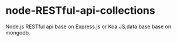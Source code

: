 # node-RESTful-api-collections
Node.js RESTful api base on Express.js or Koa.JS,data base base on mongodb.
